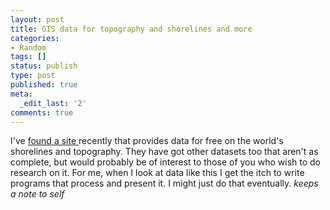 ```yaml
---
layout: post
title: GIS data for topography and shorelines and more
categories:
- Random
tags: []
status: publish
type: post
published: true
meta:
  _edit_last: '2'
comments: true
---
```

I've <a href="http://www.ngdc.noaa.gov/mgg/topo/topo.html">found a site </a>recently that provides data for free on the world's shorelines and topography. They have got other datasets too that aren't as complete, but would probably be of interest to those of you who wish to do research on it. For me, when I look at data like this I get the itch to write programs that process and present it. I might just do that eventually. *keeps a note to self*
